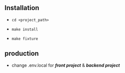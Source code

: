 ## Installation

- `cd <project_path>`

- `make install`
- `make fixture`

## production

- change .env.local for ***front project*** & ***backend project*** 